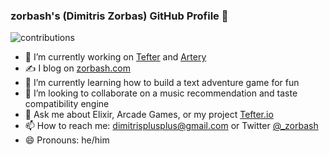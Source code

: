 ### zorbash's (Dimitris Zorbas) GitHub Profile 👋

![contributions](https://github-readme-stats.vercel.app/api?username=zorbash&count_private=true&custom_title=GitHub%20Stats&show_icons=true&theme=cobalt)

- 🔭  I’m currently working on [Tefter](https://tefter.io) and [Artery](https://artery.ltd)
- ✍️  I blog on [zorbash.com](zorbash.com)
- 🌱  I’m currently learning how to build a text adventure game for fun
- 👯  I’m looking to collaborate on a music recommendation and taste compatibility engine
- 💬  Ask me about Elixir, Arcade Games, or my project [Tefter.io](https://tefter.io)
- 📫  How to reach me: dimitrisplusplus@gmail.com or Twitter [@_zorbash](twitter.com/_zorbash)
- 😄  Pronouns: he/him
